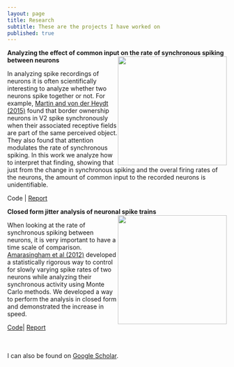 ```yaml
---
layout: page
title: Research
subtitle: These are the projects I have worked on
published: true
---
```



**Analyzing the effect of common input on the rate of synchronous spiking between neurons**
<img style="float: right;" src="http://dannyjeck.github.io/img/fig_all_centroids_results5_2.png" width="250">

In analyzing spike recordings of neurons it is often scientifically interesting to analyze whether two neurons spike together or not. For example, [Martin and von der Heydt (2015)](https://www.ncbi.nlm.nih.gov/pubmed/25926461) found that border ownership neurons in V2 spike synchronously when their associated receptive fields are part of the same perceived object. They also found that attention modulates the rate of synchronous spiking. In this work we analyze how to interpret that finding, showing that just from the change in synchronous spiking and the overal firing rates of the neurons, the amount of common input to the recorded neurons is unidentifiable.

Code | [Report](http://dannyjeck.github.io/files/Jeck_SynchronyChange.pdf)

**Closed form jitter analysis of neuronal spike trains**
<img style="float: right;" src="http://dannyjeck.github.io/img/fig_computation_time.eps" width="250">

When looking at the rate of synchronous spiking between neurons, it is very important to have a time scale of comparison. [Amarasingham et al (2012)](https://www.ncbi.nlm.nih.gov/pmc/articles/PMC3349623/) developed a statistically rigorous way to control for slowly varying spike rates of two neurons while analyzing their synchronous activity using Monte Carlo methods. We developed a way to perform the analysis in closed form and demonstrated the increase in speed. 

[Code](https://github.com/dannyjeck/closed-form-jitter)| [Report](https://arxiv.org/pdf/1502.07907.pdf)



<br><br>
I can also be found on [Google Scholar](https://scholar.google.com/citations?user=JNkLR8kAAAAJ&hl=en).
